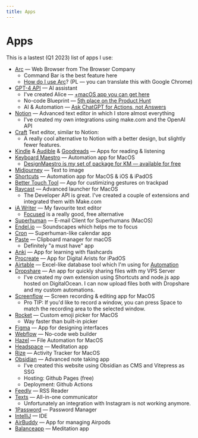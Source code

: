 ```yaml
---
title: Apps
---
```


# Apps

This is a lastest (Q1 2023) list of apps I use:

- [Arc](https://arc.net/) — Web Browser from The Browser Company
	- Command Bar is the best feature here
	- [How do I use Arc](https://community.ahoy.so/c/kawka-i-herbatka/arc-przegladarka-perfekcyjna-d569e245-0e8b-422f-bdfc-d1a5282802d4)? (PL — you can translate this with Google Chrome)
- [GPT-4 API](beta.openai.com) — AI assistant
	- I've created Alice — [+macOS app you can get here](https://getmonday.app)
	- No-code Blueprint — [5th place on the Product Hunt](https://www.producthunt.com/posts/no-code-ai-avatar-blueprint)
	- AI & Automation — [Ask ChatGPT for Actions, not Answers](https://medium.com/@overment/i-asked-chatgpt-for-actions-not-answers-9b039b76685)
- [Notion](https://www.notion.so/) — Advanced text editor in which I store almost everything
	- I've created my own integrations using make.com and the OpenAI API
- [Craft](https://craft.do/) Text editor, similar to Notion:
	- A really cool alternative to Notion with a better design, but slightly fewer features.
- [Kindle](https://apps.apple.com/pl/app/amazon-kindle/id302584613?l=pl) & [Audible](https://audible.com/) & [Goodreads](https://www.goodreads.com/user/show/91387486-adam-gospodarczyk) — Apps for reading & listening
- [Keyboard Maestro](https://www.keyboardmaestro.com/main/) — Automation app for MacOS
	- [DesignMaestro is my set of package for KM — available for free](https://www.designmaestro.io)
- [Midjourney](https://midjourney.com/) — Text to image
- [Shortcuts](https://apps.apple.com/us/app/shortcuts/id915249334) — Automation app for MacOS & iOS & iPadOS
- [Better Touch Tool](https://folivora.ai/) — App for custimizing gestures on trackpad
- [Raycast](https://www.raycast.com/) — Advanced launcher for MacOS
	- The Developer API is great. I've created a couple of extensions and integrated them with Make.com
- [iA Writer](ia.net) — My favourite text editor
	- [Focused](https://apps.apple.com/us/app/focused-minimal-markdown-app/id899966452?mt=12) is a really good, free alternative
- [Superhuman](https://superhuman.com/) — E-mail Client for Superhumans (MacOS)
- [Endel.io](https://endel.io/) — Soundscapes which helps me to focus
- [Cron](https://cron.com/) — Superhuman-like calendar app
- [Paste](https://setapp.com/apps/paste) — Clipboard manager for macOS
	- Definitely "a must have" app
- [Anki](https://ankiweb.net/) — App for learning with flashcards
- [Procreate](https://apps.apple.com/us/app/procreate/id425073498) — App for Digital Arists for iPadOS
- [Airtable](https://airtable.com/) — Excel-like database tool which I'm using for [Automation](Automation.md)
- [Dropshare](https://dropshare.app/) — An app for quickly sharing files with my VPS Server
	- I've created my own extension using Shortcuts and node.js app hosted on DigitalOcean. I can now upload files both with Dropshare and my custom automations.
- [Screenflow](http://www.telestream.net/screenflow/overview.htm) — Screen recording & editing app for MacOS
	- Pro TIP: If you'd like to record a window, you can press Space to match the recording area to the selected window.
- [Rocket](https://matthewpalmer.net/rocket/) — Custom emoji picker for MacOS
	- Way faster than built-in picker
- [Figma](https://figma.com/) — App for designing interfaces
- [Webflow](https://webflow.com/) — No-code web builder
- [Hazel](https://www.noodlesoft.com/) — File Automation for MacOS
- [Headspace](https://headspace.com/) — Meditation app
- [Rize](https://rize.io/) — Activity Tracker for MacOS
- [Obsidian](https://obsidian.md) — Advanced note taking app
	- I've created this website using Obsidian as CMS and Vitepress as SSG
	- Hosting: Github Pages (free)
	- Deployment: Github Actions
- [Feedly](https://feedly.com/) — RSS Reader
- [Texts](https://texts.com/) — All-in-one communicator
	- Unfortunately an integration with Instagram is not working anymore. 
- [1Password](https://1password.com/) — Password Manager
- [IntelliJ](https://www.jetbrains.com/idea/) — IDE
- [AirBuddy](https://v2.airbuddy.app/) — App for managing Airpods
- [Balanceapp](https://www.balanceapp.com/) — Meditation app